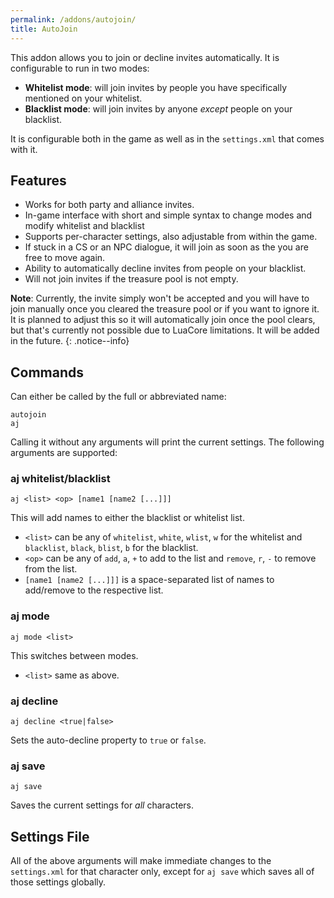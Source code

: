 ```yaml
---
permalink: /addons/autojoin/
title: AutoJoin
---
```


This addon allows you to join or decline invites automatically. It is configurable to run in two modes:
* **Whitelist mode**: will join invites by people you have specifically mentioned on your whitelist.
* **Blacklist mode**: will join invites by anyone *except* people on your blacklist.

It is configurable both in the game as well as in the `settings.xml` that comes with it.

## Features

* Works for both party and alliance invites.
* In-game interface with short and simple syntax to change modes and modify whitelist and blacklist
* Supports per-character settings, also adjustable from within the game.
* If stuck in a CS or an NPC dialogue, it will join as soon as the you are free to move again.
* Ability to automatically decline invites from people on your blacklist.
* Will not join invites if the treasure pool is not empty.

**Note**: Currently, the invite simply won't be accepted and you will have to join manually once you cleared the treasure pool or if you want to ignore it. It is planned to adjust this so it will automatically join once the pool clears, but that's currently not possible due to LuaCore limitations. It will be added in the future.
{: .notice--info}

## Commands

Can either be called by the full or abbreviated name:
```
autojoin
aj
```

Calling it without any arguments will print the current settings. The following arguments are supported:

### aj whitelist/blacklist 
```
aj <list> <op> [name1 [name2 [...]]]
```

This will add names to either the blacklist or whitelist list.
* `<list>` can be any of `whitelist`, `white`, `wlist`, `w` for the whitelist and `blacklist`, `black`, `blist`, `b` for the blacklist.
* `<op>` can be any of `add`, `a`, `+` to add to the list and `remove`, `r`, `-` to remove from the list.
* `[name1 [name2 [...]]]` is a space-separated list of names to add/remove to the respective list.

### aj mode
```
aj mode <list>
```

This switches between modes.
* `<list>` same as above.

### aj decline
```
aj decline <true|false>
```

Sets the auto-decline property to `true` or `false`.

### aj save
```
aj save
```

Saves the current settings for *all* characters.

## Settings File

All of the above arguments will make immediate changes to the `settings.xml` for that character only, except for `aj save` which saves all of those settings globally.
